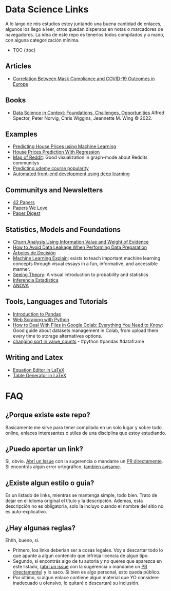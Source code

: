 # Data Science Links

A lo largo de mis estudios estoy juntando una buena cantidad de enlaces, algunos los llego a leer, otros quedan dispersos en notas o marcadores de navegadores. La idea de este repo es tenerlos todos compilados y a mano, con alguna categorización mínima.

* TOC
{:toc}

## Articles

- [Correlation Between Mask Compliance and COVID-19 Outcomes in Europe](https://www.cureus.com/articles/93826-correlation-between-mask-compliance-and-covid-19-outcomes-in-europe)

## Books

- [Data Science in Context: Foundations, Challenges, Opportunities](https://datascienceincontext.com/) Alfred Spector, Peter Norvig, Chris Wiggins, Jeannette M. Wing © 2022.

## Examples

- [Predicting House Prices using Machine Learning](https://medium.com/geekculture/predicting-house-prices-using-machine-learning-24dcfc10abb6)
- [House Prices Prediction With Regression](https://medium.com/@venkataramanagorle/house-prices-prediction-with-regression-fe673a6dfa85)
- [Map of Reddit](https://github.com/anvaka/map-of-reddit): Good visualization in graph-mode about Reddits communitys
- [Predicting udemy course popularity](https://www.kaggle.com/code/kingamarszalkowska/predicting-udemy-course-popularity)
- [Automated front-end development using deep learning](https://blog.insightdatascience.com/automated-front-end-development-using-deep-learning-3169dd086e82)

## Communitys and Newsletters

- [42 Papers](https://42papers.com/)
- [Papers We Love](https://paperswelove.org/)
- [Paper Digest](https://www.paperdigest.org/)

## Statistics, Models and Foundations

- [Churn Analysis Using Information Value and Weight of Evidence](https://towardsdatascience.com/churn-analysis-information-value-and-weight-of-evidence-6a35db8b9ec5)
- [How to Avoid Data Leakage When Performing Data Preparation](https://machinelearningmastery.com/data-preparation-without-data-leakage/)
- [Árboles de Decisión](https://pamelapairo.github.io/practica_DT/03_practica.html#1)
- [Machine Learning Explain](https://mlu-explain.github.io/): exists to teach important machine learning concepts through visual essays in a fun, informative, and accessible manner.
- [Seeing Theory](https://seeing-theory.brown.edu/): A visual introduction to probability and statistics
- [Inferencia Estadistica](https://rpubs.com/nievejuan21/797443)
- [ANOVA](https://rpubs.com/nievejuan21/851103)

## Tools, Languages and Tutorials

- [Introduction to Pandas](https://realpython.com/pandas-python-explore-dataset/)
- [Web Scraping with Python](https://scrapism.lav.io/)
- [How to Deal With Files in Google Colab: Everything You Need to Know](https://neptune.ai/blog/google-colab-dealing-with-files): Good guide about datasets management in Colab, from upload them every time to storage alternatives options.
- [changing sort in value_counts](https://stackoverflow.com/a/43855492/3792059) - #python #pandas #dataframe


## Writing and Latex

- [Equation Editor in LaTeX](https://latex.codecogs.com/eqneditor/editor.php)
- [Table Generator in LaTeX](https://www.tablesgenerator.com/)

# FAQ

## ¿Porque existe este repo?

Basicamente me sirve para tener compilado en un solo lugar y sobre todo online, enlaces interesantes o utiles de una disciplina que estoy estudiando.

## ¿Puedo aportar un link?

Si, obvio. [Abrí un Issue](https://github.com/tomasdelvechio/ds-links/issues/new) con la sugerencia o mandame un [PR directamente](https://github.com/tomasdelvechio/ds-links/fork). Si encontrás algún error ortográfico, [tambien avisame](https://github.com/tomasdelvechio/ds-links/issues/new).

## ¿Existe algun estilo o guia?

Es un listado de links, mientras se mantenga simple, todo bien. Trato de dejar en el idioma original el título y la descripción. Ademas, esta descripción no es obligatoria, solo la incluyo cuando el nombre del sitio no es auto-explicativo.

## ¿Hay algunas reglas?

Ehhh, bueno, sí. 
 - Primero, los links deberian ser a cosas legales. Voy a descartar todo lo que apunte a algun contenido que infrinja licencia de algun tipo. 
 - Segundo, si encontrás algo de tu autoria y no queres que aparezca en este listado, ([abrí un issue](https://github.com/tomasdelvechio/ds-links/issues/new) con la sugerencia o mandame un [PR directamente](https://github.com/tomasdelvechio/ds-links/fork)) y lo saco. Si bien es algo personal, esto queda público.
 - Por último, si algun enlace contiene algun material que YO considere inadecuado u ofensivo, lo quitaré o descartaré su inclusión.

